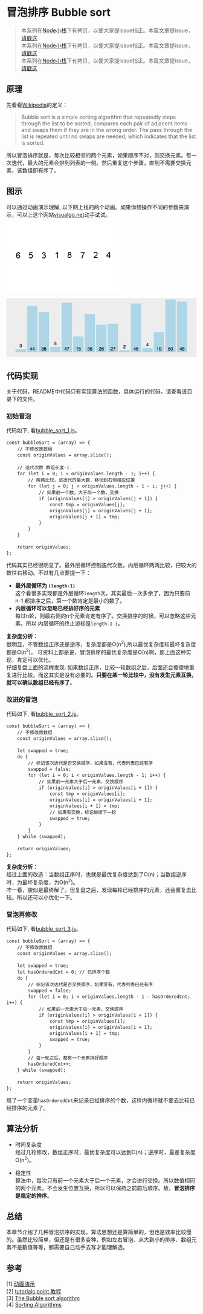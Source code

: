# 冒泡排序 Bubble sort

> 本系列在[Node小栈](https://github.com/gedennis/node-tribe-blog#%E6%8E%92%E5%BA%8F%E7%AE%97%E6%B3%95)下有拷贝，以便大家提issue指正。本篇文章提issue， [请戳这](https://github.com/gedennis/node-tribe-blog/issues/8)  
> 本系列在[Node小栈](https://github.com/gedennis/node-tribe-blog#%E6%8E%92%E5%BA%8F%E7%AE%97%E6%B3%95)下有拷贝，以便大家提issue指正。本篇文章提issue， [请戳这](https://github.com/gedennis/node-tribe-blog/issues/8)  
> 本系列在[Node小栈](https://github.com/gedennis/node-tribe-blog#%E6%8E%92%E5%BA%8F%E7%AE%97%E6%B3%95)下有拷贝，以便大家提issue指正。本篇文章提issue， [请戳这](https://github.com/gedennis/node-tribe-blog/issues/8)  

## 原理
先看看[Wikipedia](https://en.wikipedia.org/wiki/Bubble_sort)的定义：
>Bubble sort is a simple sorting algorithm that repeatedly steps through the list to be sorted, compares each pair of adjacent items and swaps them if they are in the wrong order. The pass through the list is repeated until no swaps are needed, which indicates that the list is sorted. 

所以冒泡排序就是，每次比较相邻的两个元素，如果顺序不对，则交换元素。每一次迭代，最大的元素会排到列表的一侧。然后重复这个步骤，直到不需要交换元素，该数组即有序了。

## 图示
可以通过动画演示理解, 以下网上找的两个动画。如果你想操作不同的参数来演示，可以上这个网站[visualgo.net](https://visualgo.net/en/sorting?slide=1)动手试试。

![图示1](./bubbleSort1.gif)

![图示2](./bubbleSort2.gif)

## 代码实现
关于代码，README中代码只有实现算法的函数，具体运行的代码，请查看该目录下的文件。

### 初始冒泡
代码如下, 看[bubble_sort_1.js](./bubble_sort_1.js)。
```
const bubbleSort = (array) => {
    // 不修改原数组
    const originValues = array.slice(); 

    // 迭代次数 数组长度-1
    for (let i = 0; i < originValues.length - 1; i++) {
        // 两两比较，该迭代的最大数，移动到右侧相应位置
        for (let j = 0; j < originValues.length - 1 - i; j++) {
            // 如果前一个数，大于后一个数，交换
            if (originValues[j] > originValues[j + 1]) {
                const tmp = originValues[j];
                originValues[j] = originValues[j + 1];
                originValues[j + 1] = tmp;
            }
        }
    }

    return originValues;
};
```
代码其实已经很明显了。最外层循环控制迭代次数，内层循环两两比较，把较大的数往右移动。不过有几点要提一下：
- **最外层循环为 `(length-1)`**  
这个看很多实现都是外层循环`length`次，其实最后一次多余了，因为只要前 n-1 都排序之后，第一个数肯定是最小的数了。
- **内层循环可以忽略已经排好序的元素**  
每过n轮，则最右侧的n个元素肯定有序了。交换排序的时候，可以忽略这些元素。所以
内层循环的终止游标是`length-1-i`。

**复杂度分析：**   
很明显，不管数组正序还是逆序，复杂度都是O(n<sup>2</sup>),所以最优复杂度和最坏复杂度都是O(n<sup>2</sup>)。 可资料上都是说，冒泡排序的最优复杂度是O(n)啊，那上面这种实现，肯定可以优化。  
仔细复盘上面的流程发现: 如果数组正序，比较一轮数组之后，后面还会傻傻地重复进行比较。而这其实是没有必要的。**只要在某一轮比较中，没有发生元素互换，就可以确认数组已经有序了**。

### 改进的冒泡
代码如下, 看[bubble_sort_2.js](./bubble_sort_2.js)。
```
const bubbleSort = (array) => {
    // 不修改原数组
    const originValues = array.slice(); 

    let swapped = true;
    do {
        // 标记该次迭代是否交换顺序，如果没有，代表列表已经有序
        swapped = false;
        for (let i = 0; i < originValues.length - 1; i++) {
            // 如果前一元素大于后一元素，交换顺序
            if (originValues[i] > originValues[i + 1]) {
                const tmp = originValues[i];
                originValues[i] = originValues[i + 1];
                originValues[i + 1] = tmp;
                // 如果有交换，标记继续下一轮
                swapped = true;
            }
        }
    } while (swapped);

    return originValues;
};
```
**复杂度分析：**   
经过上面的改造：当数组正序时，也就是最优复杂度达到了O(n)；当数组逆序时，为最坏复杂度，为O(n<sup>2</sup>)。  
咋一看，貌似是最终解了。但复盘之后，发现每轮已经排序的元素，还会重复去比较。所以还可以小优化一下。

### 冒泡再修改
代码如下, 看[bubble_sort_3.js](./bubble_sort_3.js)。
```
const bubbleSort = (array) => {
    // 不修改原数组
    const originValues = array.slice(); 

    let swapped = true;
    let hasOrderedCnt = 0; // 已排序个数
    do {
        // 标记该次迭代是否交换顺序，如果没有，代表列表已经有序
        swapped = false;
        for (let i = 0; i < originValues.length - 1 - hasOrderedCnt; i++) {
            // 如果前一元素大于后一元素，交换顺序
            if (originValues[i] > originValues[i + 1]) {
                const tmp = originValues[i];
                originValues[i] = originValues[i + 1];
                originValues[i + 1] = tmp;
                swapped = true;
            }
        }
        // 每一轮之后，都有一个元素排好顺序
        hasOrderedCnt++;
    } while (swapped);

    return originValues;
};
```
用了一个变量`hasOrderedCnt`来记录已经排序的个数，这样内循环就不要去比较已经排序的元素了。
## 算法分析
- 时间复杂度  
经过几轮修改，数组正序时，最优复杂度可以达到O(n)；逆序时，最差复杂度O(n<sup>2</sup>)。

- 稳定性  
算法中，每次只有前一个元素大于后一个元素，才会进行交换。所以数值相同的两个元素，不会发生位置互换，所以可以保持之前前后顺序。故，**冒泡排序是稳定的排序**。
## 总结
本章节介绍了几种冒泡排序的实现。算法思想还是算简单的，但也是效率比较慢的。虽然比较简单，但还是有很多变种，例如左右冒泡、从大到小的排序、数组元素不是数值等等，都需要自己动手去写才能理解透。

## 参考
[1] [动画演示](https://visualgo.net/en/sorting)  
[2] [tutorials point 教程](https://www.tutorialspoint.com/data_structures_algorithms/index.htm)  
[3] [The Bubble sort algorithm](http://blog.benoitvallon.com/sorting-algorithms-in-javascript/the-bubble-sort-algorithm/)  
[4] [Sorting Algorithms](https://brilliant.org/wiki/sorting-algorithms/)
